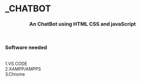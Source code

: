 # _CHATBOT
<h3 align="center">An ChatBot  using HTML CSS and javaScript</h3>
<br>
<h3>Software needed </h3>
<br>
1.VS CODE
<br>
2.XAMPP/AMPPS
<br>
3.Chrome
